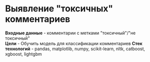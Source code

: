 # Выявление "токсичных" комментариев
**Входные данные** - комментарии с метками "токсичный"/"не токсичный"<br>
**Цели** - Обучить модель для классификации комментариев
**Стек технологий** - pandas, matplotlib, numpy, scikit-learn, nltk, catboost, xgboost, lightgbm
